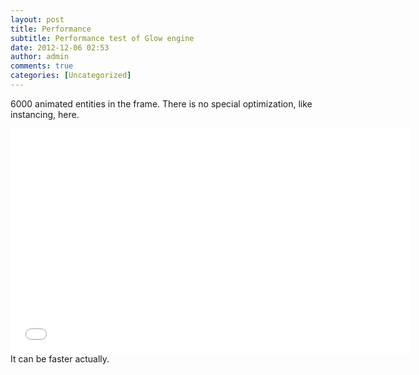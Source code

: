 ```yaml
---
layout: post
title: Performance
subtitle: Performance test of Glow engine
date: 2012-12-06 02:53
author: admin
comments: true
categories: [Uncategorized]
---
```

6000 animated entities in the frame. There is no special optimization, like instancing, here.
<div class="videoWrapper"><iframe width="640" height="360" src="//www.youtube.com/embed/NSS2AC4OMFY" frameborder="0" allowfullscreen></iframe></div>
It can be faster actually.
